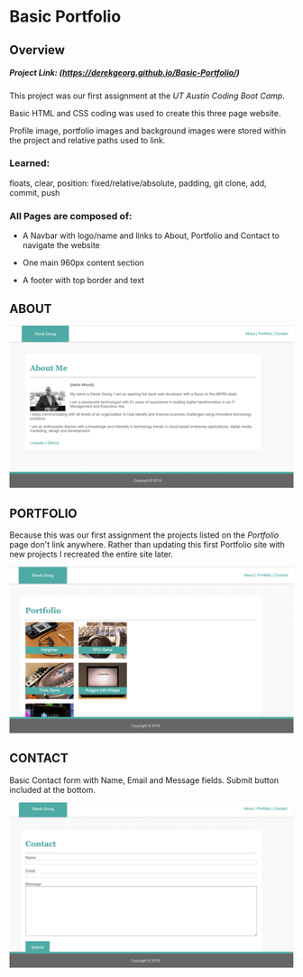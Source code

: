 # Basic Portfolio

## Overview

##### Project Link: (https://derekgeorg.github.io/Basic-Portfolio/)

This project was our first assignment at the *UT Austin Coding Boot Camp*. 

Basic HTML and CSS coding was used to create this three page website.

Profile image, portfolio images and background images were stored within the project and relative paths used to link.

### Learned: 
floats, clear, position: fixed/relative/absolute, padding, git clone, add, commit, push

### All Pages are composed of:
* A Navbar with logo/name and links to About, Portfolio and Contact to navigate the website

* One main 960px content section

* A footer with top border and text


## ABOUT

![about](/assets/images/about_me.png)

## PORTFOLIO

Because this was our first assignment the projects listed on the *Portfolio* page don't link anywhere. Rather than updating this first Portfolio site with new projects I recreated the entire site later.

![Portfolio](assets/images/portfolio.png)

## CONTACT

Basic Contact form with Name, Email and Message fields. Submit button included at the bottom.

![Contact](assets/images/contact.png)



